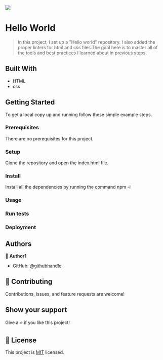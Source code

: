 ![](https://img.shields.io/badge/Microverse-blueviolet)

# Hello World 

> In this project, I set up a "Hello world" repository. I also added the proper linters for html and css files.The goal here is to master all of the tools and best practices I learned about in previous steps.


## Built With

- HTML
- css

## Getting Started


To get a local copy up and running follow these simple example steps.

### Prerequisites

There are no prerequisites for this project.

### Setup

Clone the repository and open the index.html file.

### Install

Install all the dependencies by running the command npm -i

### Usage

### Run tests

### Deployment


## Authors


👤 **Author1**

- GitHub: [@githubhandle](https://github.com/abe1able)



## 🤝 Contributing

Contributions, issues, and feature requests are welcome!


## Show your support

Give a ⭐️ if you like this project!


## 📝 License

This project is [MIT](./LICENSE) licensed.
